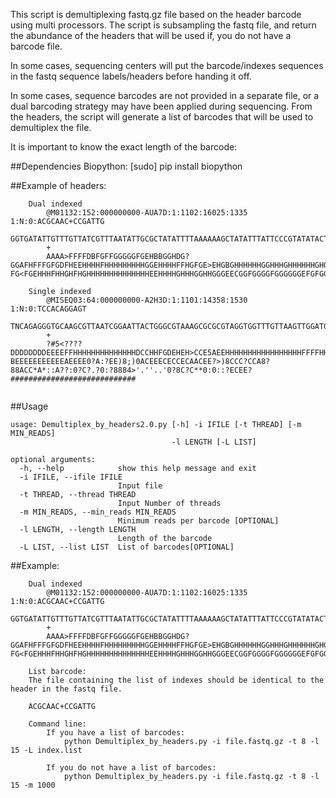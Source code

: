 This script is demultiplexing fastq.gz file based on the header barcode using multi processors. The script is subsampling the fastq file, and return the abundance of the headers that will be used if, you do not have a barcode file.

In some cases, sequencing centers will put the barcode/indexes sequences in the fastq sequence labels/headers before handing it off. 

In some cases, sequence barcodes are not provided in a separate file, or a dual barcoding strategy may have been applied during sequencing. From the headers, the script will generate a list of barcodes that will be used to demultiplex the file. 

It is important to know the exact length of the barcode:

##Dependencies 
	Biopython: [sudo] pip install biopython


##Example of headers:
```
    Dual indexed
        @M01132:152:000000000-AUA7D:1:1102:16025:1335 1:N:0:ACGCAAC+CCGATTG
        GGTGATATTGTTTGTTATCGTTTAATATTGCGCTATATTTTAAAAAAGCTATATTTATTCCCGTATATACTCGGCGATTGCTAAATTCACAATTATATTTTTTGTTTATCATTCAATTCAGATAAAAAACAACGATAAATTGATTCTAAAAAAGAAATGAGGTTATAAAGACATTAAGAAAACAGGCAATAAAATATAGCGATCGAAACACGTTAACAAAATGAGTCTCATTATCAGAGTAGGACAACAGG
        +
        AAAA>FFFFDBFGFFGGGGGFGEHBBGGHDG?GGAFHFFFGFGDFHEEHHHHFHHHHHHHHHGGEHHHHFFHGFGE>EHGBGHHHHHHGGHHHGHHHHHHGHGGGHCEGHHHHHGHHHHHHEHGFHHHCGEHECFHGGHGHHHHHHHFHDGB@?FG<FGEHHHFHHGHFHGHHHHHHHHHHHHHHEEHHHHGHHHGGHHGGGEECGGFGGGGFGGGGGGEFGFGGFFFGFGGGGGGFBFFFFF/BBFFFFF

    Single indexed
        @MISEQ03:64:000000000-A2H3D:1:1101:14358:1530 1:N:0:TCCACAGGAGT
        TNCAGAGGGTGCAAGCGTTAATCGGAATTACTGGGCGTAAAGCGCGCGTAGGTGGTTTGTTAAGTTGGATGTGAAATCCCCGGGCTCAACCTGGGAACTGCATTCAAAACTGACAAGCTAGAGTATGGTAGAGGGTGGTGGAATTTCCTGTGTAGCGGTGAAATGCGTAGATATAGGAAGGAACACCAGTGGCGAAGGCGACCACCTGGACTGAAACTGACACTGAGGGGCGAAAGCGGGGGGGGCAAACG
        +
        ?#5<????DDDDDDDDEEEEFFHHHHHHHHHHHHHHDCCHHFGDEHEH>CCE5AEEHHHHHHHHHHHHHHHHHFFFFHHHHHHEEADEEEEEEEEEEEEEEEEEEEEEEE?BEEEEEEEEEEEAEEEE0?A:?EE)8;)0ACEEECECCECAACEE?>)8CCC?CCA8?88ACC*A*::A??:0?C?.?0:?8884>'.''..'0?8C?C**0:0::?ECEE?############################
       
```

##Usage
```
usage: Demultiplex_by_headers2.0.py [-h] -i IFILE [-t THREAD] [-m MIN_READS]
                                    -l LENGTH [-L LIST]

optional arguments:
  -h, --help            show this help message and exit
  -i IFILE, --ifile IFILE
                        Input file
  -t THREAD, --thread THREAD
                        Input Number of threads
  -m MIN_READS, --min_reads MIN_READS
                        Minimum reads per barcode [OPTIONAL]
  -l LENGTH, --length LENGTH
                        Length of the barcode
  -L LIST, --list LIST  List of barcodes[OPTIONAL]
```



##Example:
```
    Dual indexed
        @M01132:152:000000000-AUA7D:1:1102:16025:1335 1:N:0:ACGCAAC+CCGATTG
        GGTGATATTGTTTGTTATCGTTTAATATTGCGCTATATTTTAAAAAAGCTATATTTATTCCCGTATATACTCGGCGATTGCTAAATTCACAATTATATTTTTTGTTTATCATTCAATTCAGATAAAAAACAACGATAAATTGATTCTAAAAAAGAAATGAGGTTATAAAGACATTAAGAAAACAGGCAATAAAATATAGCGATCGAAACACGTTAACAAAATGAGTCTCATTATCAGAGTAGGACAACAGG
        +
        AAAA>FFFFDBFGFFGGGGGFGEHBBGGHDG?GGAFHFFFGFGDFHEEHHHHFHHHHHHHHHGGEHHHHFFHGFGE>EHGBGHHHHHHGGHHHGHHHHHHGHGGGHCEGHHHHHGHHHHHHEHGFHHHCGEHECFHGGHGHHHHHHHFHDGB@?FG<FGEHHHFHHGHFHGHHHHHHHHHHHHHHEEHHHHGHHHGGHHGGGEECGGFGGGGFGGGGGGEFGFGGFFFGFGGGGGGFBFFFFF/BBFFFFF

    List barcode:
    The file containing the list of indexes should be identical to the header in the fastq file. 

    ACGCAAC+CCGATTG
    
    Command line:
        If you have a list of barcodes:
            python Demultiplex_by_headers.py -i file.fastq.gz -t 8 -l 15 -L index.list
        
        If you do not have a list of barcodes:
            python Demultiplex_by_headers.py -i file.fastq.gz -t 8 -l 15 -m 1000
```